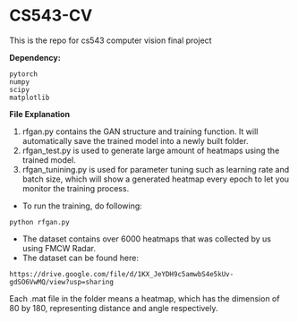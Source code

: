 # CS543-CV

This is the repo for cs543 computer vision final project

**Dependency:**

```
pytorch
numpy
scipy
matplotlib
```

**File Explanation**

1. rfgan.py contains the GAN structure and training function. It will automatically save the trained model into a newly built folder.
2. rfgan_test.py is used to generate large amount of heatmaps using the trained model.
3. rfgan_tunining.py is used for parameter tuning such as learning rate and batch size, which will show a generated heatmap every epoch to let you monitor the training process.

- To run the training, do following:

```
python rfgan.py
```

- The dataset contains over 6000 heatmaps that was collected by us using FMCW Radar. 
- The dataset can be found here:

```
https://drive.google.com/file/d/1KX_JeYDH9c5amwbS4e5kUv-gdSO6VwMQ/view?usp=sharing
```

Each .mat file in the folder means a heatmap, which has the dimension of 80 by 180, representing distance and angle respectively.

